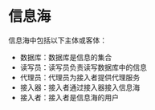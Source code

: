 # 信息海

信息海中包括以下主体或客体：

- 数据库：数据库是信息的集合
- 读写员：读写员负责读写数据库中的信息
- 代理员：代理员为接入者提供代理服务
- 接入器：接入者通过接入器接入信息海
- 接入者：接入者是信息海的用户
